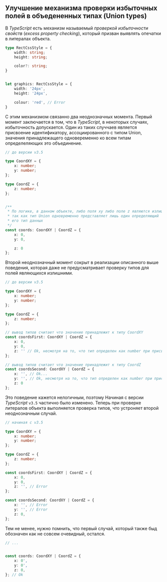 ## Улучшение механизма проверки избыточных полей в объедененных типах (Union types)

В *TypeScript* есть механизм называемый *проверкой избыточности свойств* (*excess property checking*), который призван выявлять опечатки в литералах объекта.

`````typescript
type RectCssStyle = {
    width: string;
    height: string;

    color?: string;
}


let graphics: RectCssStyle = {
    width: '24px',
    height: '24px',

    colour: 'red', // Error
}
`````

С этим механизмом связанно два неоднозначных момента. Первый момент заключается в том, что в *TypeScript*, в некоторых случаях, избыточность допускается. Один из таких случчаев является присвоение идентификатору, ассоциированного с типом Union, значения принадлежащего одновеременно ко всем типам определеляющих это объединение. 


`````typescript
// до версии v3.5

type CoordXY = {
    x: number;
    y: number;
};

type CoordZ = {
    z: number;
};


/**
 * По логике, в данном объекте, либо поля xy либо поле z являются излишними,
 * так как тип Union одновременно представляет лишь один определяющий
 * его тип данных
 */
const coords: CoordXY | CoordZ = {
    x: 0,
    y: 0,

    z: 0
};
`````

Второй неоднозначный момент сокрыт в реализации описанного выше поведения, которая даже не предусматривает проверку типов для полей являющихся излишними.

`````typescript
// до версии v3.5

type CoordXY = {
    x: number;
    y: number;
};

type CoordZ = {
    z: number;
};

// вывод типов считает что значение принадлежит к типу CoordXY
const coordsFirst: CoordXY | CoordZ = {
    x: 0,
    y: 0,
    z: '' // Ok, несмотря на то, что тип определен как number при присваивании значения принадлежащего к типу string ошибки не возникает
};

// вывод типов считает что значение принадлежит к типу CoordZ
const coordsSecond: CoordXY | CoordZ = {
    x: '', // Ok...
    y: '', // Ok, несмотря на то, что тип определен как number при присваивании значения принадлежащего к типу string ошибки не возникает
    z: 0 
};
`````

Это поведение кажется нелогичным, поэтому Начиная с версии *TypeScript* `v3.5` частично было изменено. Теперь при проверке литералов объекта выполняется проверка типов, что устроняет второй неоднозначным случай.

`````typescript
// начиная с v3.5

type CoordXY = {
    x: number;
    y: number;
};

type CoordZ = {
    z: number;
};

const coordsFirst: CoordXY | CoordZ = {
    x: 0,
    y: 0,
    z: '', // Error
};

const coordsSecond: CoordXY | CoordZ = {
    x: '', // Error
    y: '', // Error
    z: 0,
};

`````

Тем не менее, нужно помнить, что первый случай, который также быд обозначен как не совсем очевидный, остался.

`````typescript
// ... 


const coords: CoordXY | CoordZ = {
    x: 0',
    y: 0',
    z: 0,
}; // Ok
`````